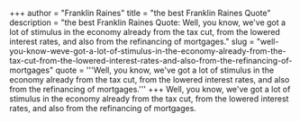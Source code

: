+++
author = "Franklin Raines"
title = "the best Franklin Raines Quote"
description = "the best Franklin Raines Quote: Well, you know, we've got a lot of stimulus in the economy already from the tax cut, from the lowered interest rates, and also from the refinancing of mortgages."
slug = "well-you-know-weve-got-a-lot-of-stimulus-in-the-economy-already-from-the-tax-cut-from-the-lowered-interest-rates-and-also-from-the-refinancing-of-mortgages"
quote = '''Well, you know, we've got a lot of stimulus in the economy already from the tax cut, from the lowered interest rates, and also from the refinancing of mortgages.'''
+++
Well, you know, we've got a lot of stimulus in the economy already from the tax cut, from the lowered interest rates, and also from the refinancing of mortgages.
